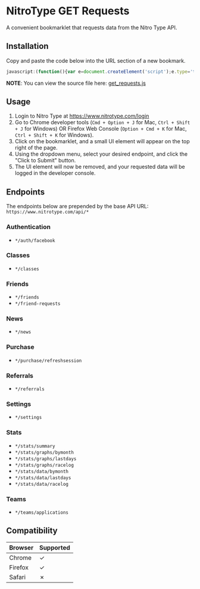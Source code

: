 # NitroType GET Requests
A convenient bookmarklet that requests data from the Nitro Type API.

## Installation
Copy and paste the code below into the URL section of a new bookmark.
```javascript
javascript:(function(){var e=document.createElement('script');e.type='text/javascript';e.src='https://cdn.jsdelivr.net/gh/Ray-Adams/NitroType-Get-Requests/get_requests.js';document.getElementsByTagName('body')[0].appendChild(e);})();
```
**NOTE**: You can view the source file here: [get_requests.js](../master/get_requests.js)

## Usage
1. Login to Nitro Type at https://www.nitrotype.com/login
2. Go to Chrome developer tools (`Cmd + Option + J` for Mac, `Ctrl + Shift + J` for Windows) OR Firefox Web Console (`Option + Cmd + K` for Mac, `Ctrl + Shift + K` for Windows).
3. Click on the bookmarklet, and a small UI element will appear on the top right of the page.
4. Using the dropdown menu, select your desired endpoint, and click the "Click to Submit" button.
5. The UI element will now be removed, and your requested data will be logged in the developer console.

## Endpoints
The endpoints below are prepended by the base API URL: `https://www.nitrotype.com/api/*`

### Authentication
* `*/auth/facebook`

### Classes
* `*/classes`

### Friends
* `*/friends`
* `*/friend-requests`

### News
* `*/news`

### Purchase
* `*/purchase/refreshsession`

### Referrals
* `*/referrals`

### Settings
* `*/settings`

### Stats
* `*/stats/summary`
* `*/stats/graphs/bymonth`
* `*/stats/graphs/lastdays`
* `*/stats/graphs/racelog`
* `*/stats/data/bymonth`
* `*/stats/data/lastdays`
* `*/stats/data/racelog`

### Teams
* `*/teams/applications`

## Compatibility
Browser | Supported
--------|------------
Chrome |     ✓
Firefox|     ✓
Safari |     ✗
